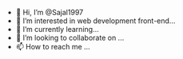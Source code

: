 - 👋 Hi, I’m @Sajal1997
- 👀 I’m interested in web development front-end...
- 🌱 I’m currently learning...
- 💞️ I’m looking to collaborate on ...
- 📫 How to reach me ...

<!---
Sajal1997/Sajal1997 is a ✨ special ✨ repository because its `README.md` (this file) appears on your GitHub profile.
You can click the Preview link to take a look at your changes.
--->

